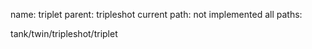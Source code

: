 name: triplet
parent: tripleshot
current path: not implemented
all paths:

  tank/twin/tripleshot/triplet

